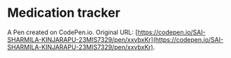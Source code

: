 # Medication tracker

A Pen created on CodePen.io. Original URL: [https://codepen.io/SAI-SHARMILA-KINJARAPU-23MIS7329/pen/xxvbxKr](https://codepen.io/SAI-SHARMILA-KINJARAPU-23MIS7329/pen/xxvbxKr).

